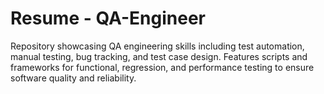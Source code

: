 # Resume - QA-Engineer
Repository showcasing QA engineering skills including test automation, manual testing, bug tracking, and test case design. Features scripts and frameworks for functional, regression, and performance testing to ensure software quality and reliability.
